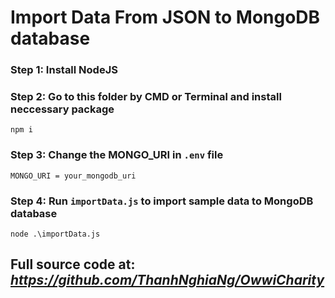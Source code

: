 # Import Data From JSON to MongoDB database

### Step 1: Install NodeJS

### Step 2: Go to this folder by CMD or Terminal and install neccessary package

```
npm i
```

### Step 3: Change the MONGO_URI in `.env` file

```
MONGO_URI = your_mongodb_uri
```

### Step 4: Run `importData.js` to import sample data to MongoDB database

```
node .\importData.js
```

## Full source code at: *https://github.com/ThanhNghiaNg/OwwiCharity*
